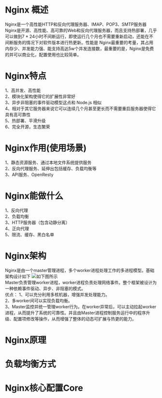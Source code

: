 # Nginx 概述
Nginx是一个高性能HTTP和反向代理服务器、IMAP、POP3、SMTP服务器  
Nginx是开源、高性能、高可靠的Web和反向代理服务器，而且支持热部署，几乎可以做到7 * 24小时不间断运行，即使运行几个月也不需要重新启动，还能在不间断服务的情况下对软件版本进行热更新。性能是 Nginx最重要的考量，其占用内存少、并发能力强、能支持高达5w个并发连接数，最重要的是，Nginx是免费的并可以商业化，配置使用也比较简单。    

# Nginx特点  
1、高并发、高性能  
2、模块化架构使得它的扩展性非常好  
3、异步非阻塞的事件驱动模型这点和 Node.js 相似  
4、相对于其它服务器来说它可以连续几个月甚至更长而不需要重启服务器使得它具有高可靠性  
5、热部署、平滑升级  
6、完全开源，生态繁荣  

# Nginx作用(使用场景)
1、静态资源服务、通过本地文件系统提供服务  
2、反向代理服务、延伸出包括缓存、负载均衡等  
3、API服务、OpenResty  

# Nginx能做什么
1、反向代理  
2、负载均衡  
3、HTTP服务器（包含动静分离）  
4、正向代理  
5、限流、缓存、黑白名单  

# Nginx架构
Nginx是由一个master管理进程，多个worker进程处理工作的多进程模型。基础架构设计如下
![如下图所示](https://p3-sign.toutiaoimg.com/pgc-image/53619e18837c4c5fb96e9314dcae038b~noop.image?_iz=58558&from=article.pc_detail&x-expires=1674528628&x-signature=Ds4VpyEHj1R2LpX2Ct14PKVfcPw%3D)  
Master负责管理worker进程，worker进程负责处理网络事件。整个框架被设计为一种依赖事件驱动、异步、非阻塞的模式。  
优点：
1、可以充分利用多核机器，增强并发处理能力。  
2、多worker间可以实现负载均衡。  
3、Master监控并统一管理worker行为。在worker异常后，可以主动拉起worker进程，从而提升了系统的可靠性。并且由Master进程控制服务运行中的程序升级、配置项修改等操作，从而增强了整体的动态可扩展与热更的能力。    

# Nginx原理

# 负载均衡方式



# Nginx核心配置Core
